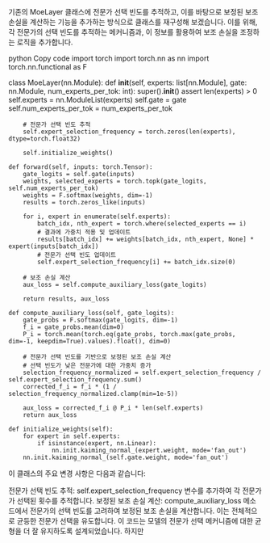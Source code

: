 

기존의 MoeLayer 클래스에 전문가 선택 빈도를 추적하고, 이를 바탕으로 보정된 보조 손실을 계산하는 기능을 추가하는 방식으로 클래스를 재구성해 보겠습니다. 이를 위해, 각 전문가의 선택 빈도를 추적하는 메커니즘과, 이 정보를 활용하여 보조 손실을 조정하는 로직을 추가합니다.

python
Copy code
import torch
import torch.nn as nn
import torch.nn.functional as F

class MoeLayer(nn.Module):
    def __init__(self, experts: list[nn.Module], gate: nn.Module, num_experts_per_tok: int):
        super().__init__()
        assert len(experts) > 0
        self.experts = nn.ModuleList(experts)
        self.gate = gate
        self.num_experts_per_tok = num_experts_per_tok
        
        # 전문가 선택 빈도 추적
        self.expert_selection_frequency = torch.zeros(len(experts), dtype=torch.float32)
        
        self.initialize_weights()

    def forward(self, inputs: torch.Tensor):
        gate_logits = self.gate(inputs)
        weights, selected_experts = torch.topk(gate_logits, self.num_experts_per_tok)
        weights = F.softmax(weights, dim=-1)
        results = torch.zeros_like(inputs)

        for i, expert in enumerate(self.experts):
            batch_idx, nth_expert = torch.where(selected_experts == i)
            # 결과에 가중치 적용 및 업데이트
            results[batch_idx] += weights[batch_idx, nth_expert, None] * expert(inputs[batch_idx])
            # 전문가 선택 빈도 업데이트
            self.expert_selection_frequency[i] += batch_idx.size(0)

        # 보조 손실 계산
        aux_loss = self.compute_auxiliary_loss(gate_logits)

        return results, aux_loss

    def compute_auxiliary_loss(self, gate_logits):
        gate_probs = F.softmax(gate_logits, dim=-1)
        f_i = gate_probs.mean(dim=0)
        P_i = torch.mean(torch.eq(gate_probs, torch.max(gate_probs, dim=-1, keepdim=True).values).float(), dim=0)

        # 전문가 선택 빈도를 기반으로 보정된 보조 손실 계산
        # 선택 빈도가 낮은 전문가에 대한 가중치 증가
        selection_frequency_normalized = self.expert_selection_frequency / self.expert_selection_frequency.sum()
        corrected_f_i = f_i * (1 / selection_frequency_normalized.clamp(min=1e-5))
        
        aux_loss = corrected_f_i @ P_i * len(self.experts)
        return aux_loss

    def initialize_weights(self):
        for expert in self.experts:
            if isinstance(expert, nn.Linear):
                nn.init.kaiming_normal_(expert.weight, mode='fan_out')
        nn.init.kaiming_normal_(self.gate.weight, mode='fan_out')
이 클래스의 주요 변경 사항은 다음과 같습니다:

전문가 선택 빈도 추적: self.expert_selection_frequency 변수를 추가하여 각 전문가가 선택된 횟수를 추적합니다.
보정된 보조 손실 계산: compute_auxiliary_loss 메소드에서 전문가의 선택 빈도를 고려하여 보정된 보조 손실을 계산합니다. 이는 전체적으로 균등한 전문가 선택을 유도합니다.
이 코드는 모델의 전문가 선택 메커니즘에 대한 균형을 더 잘 유지하도록 설계되었습니다. 하지만